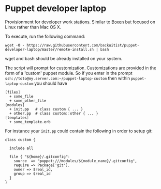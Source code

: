 # Puppet developer laptop

Provisionment for developer work stations. Similar to [Boxen](https://boxen.github.com/) but focused on Linux rather than Mac OS X.

To execute, run the following command:

    wget -O - https://raw.githubusercontent.com/backuitist/puppet-developer-laptop/master/remote-install.sh | bash

wget and bash should be already installed on your system.

The script will prompt for customization. Customizations are provided in the form of a 'custom' puppet module.
So if you enter in the prompt `ssh://toto@my.server.com:~/puppet-laptop-custom` then within `puppet-laptop-custom` you should have

    [files]
      + some_file
      + some_other_file
    [modules]
      + init.pp   # class custom { ... }
      + other.pp  # class custom::other { ... }
    [templates]
      + some_template.erb

For instance your `init.pp` could contain the following in order to setup git:
```puppet      
class custom {

  include all
    
  file { "${home}/.gitconfig":
    source  => "puppet:///modules/${module_name}/.gitconfig",
    require => Package['git'],
    owner => $real_id,
    group => $real_id
  }
}
```
